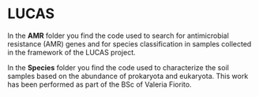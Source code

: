 # LUCAS
In the **AMR** folder you find the code used to search for antimicrobial resistance (AMR) genes and for species classification in samples collected in the framework of the LUCAS project.

In the **Species** folder you find the code used to characterize the soil samples based on the abundance of prokaryota and eukaryota. This work has been performed as part of the BSc of Valeria Fiorito.
